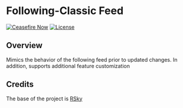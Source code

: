 # <h1> Following-Classic Feed </h1>

[![Ceasefire Now](https://badge.techforpalestine.org/default)](https://techforpalestine.org/learn-more) [![License](https://img.shields.io/badge/License-Apache_2.0-blue.svg)](https://opensource.org/licenses/Apache-2.0)


## Overview
Mimics the behavior of the following feed prior to updated changes. In addition, supports additional feature customization

## Credits
The base of the project is [RSky](https://github.com/blacksky-algorithms/rsky)